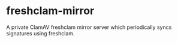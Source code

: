 # freshclam-mirror
A private ClamAV freshclam mirror server which periodically syncs signatures using freshclam.
